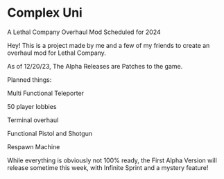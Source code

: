 # Complex Uni
A Lethal Company Overhaul Mod Scheduled for 2024

Hey! This is a project made by me and a few of my friends to create an overhaul mod for Lethal Company.


As of 12/20/23, The Alpha Releases are Patches to the game.





Planned things:

Multi Functional Teleporter

50 player lobbies

Terminal overhaul

Functional Pistol and Shotgun

Respawn Machine

While everything is obviously not 100% ready, the First Alpha Version will release sometime this week, with Infinite Sprint and a mystery feature!
